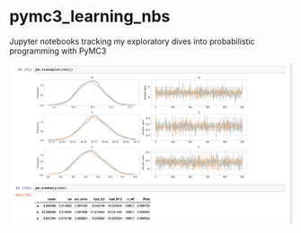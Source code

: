 # pymc3_learning_nbs
Jupyter notebooks tracking my exploratory dives into probabilistic programming with PyMC3

![alt text](https://github.com/conormm/pymc3_learning_nbs/blob/master/traceplot_image.png "sample traceplot")